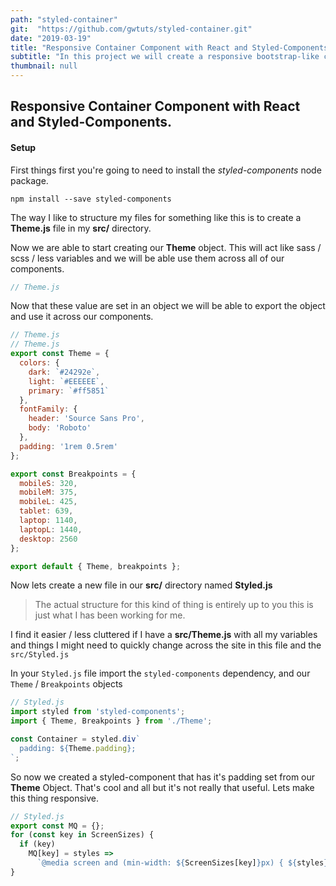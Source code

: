 ```yaml
---
path: "styled-container"
git:  "https://github.com/gwtuts/styled-container.git"
date: "2019-03-19"
title: "Responsive Container Component with React and Styled-Components."
subtitle: "In this project we will create a responsive bootstrap-like component that we can reuse across that site with reactjs and styled-components."
thumbnail: null
---
```


## Responsive Container Component with React and Styled-Components.

#### Setup

First things first you're going to need to install the _styled-components_ node package.

`npm install --save styled-components`

The way I like to structure my files for something like this is to create a **Theme.js** file in my **src/** directory.

<!--Open up your `Theme.js` file and start by importing the 'styled-components' dependency.


```javascript
// Theme.js
import styled from 'styled-components';
```
-->

Now we are able to start creating our **Theme** object.
This will act like sass / scss / less variables and we will be able use them across all of our components.

```javascript
// Theme.js
```

Now that these value are set in an object we will be able to export the object and use it across our components.

```javascript
// Theme.js
// Theme.js
export const Theme = {
  colors: {
    dark: `#24292e`,
    light: `#EEEEEE`,
    primary: `#ff5851`
  },
  fontFamily: {
    header: 'Source Sans Pro',
    body: 'Roboto'
  },
  padding: '1rem 0.5rem'
};

export const Breakpoints = {
  mobileS: 320,
  mobileM: 375,
  mobileL: 425,
  tablet: 639,
  laptop: 1140,
  laptopL: 1440,
  desktop: 2560
};

export default { Theme, breakpoints };
```

Now lets create a new file in our **src/** directory named **Styled.js**

> The actual structure for this kind of thing is entirely up to you this is just what I has been working for me.

I find it easier / less cluttered if I have a **src/Theme.js** with all my variables and things I might need to quickly change across the site in this file and the `src/Styled.js`

In your `Styled.js` file import the `styled-components` dependency, and our `Theme` / `Breakpoints` objects

```javascript
// Styled.js
import styled from 'styled-components';
import { Theme, Breakpoints } from './Theme';

const Container = styled.div`
  padding: ${Theme.padding};
`;
```

So now we created a styled-component that has it's padding set from our **Theme** Object.
That's cool and all but it's not really that useful. Lets make this thing responsive.

```javascript
// Styled.js
export const MQ = {};
for (const key in ScreenSizes) {
  if (key)
    MQ[key] = styles =>
      `@media screen and (min-width: ${ScreenSizes[key]}px) { ${styles} }`;
}
```
